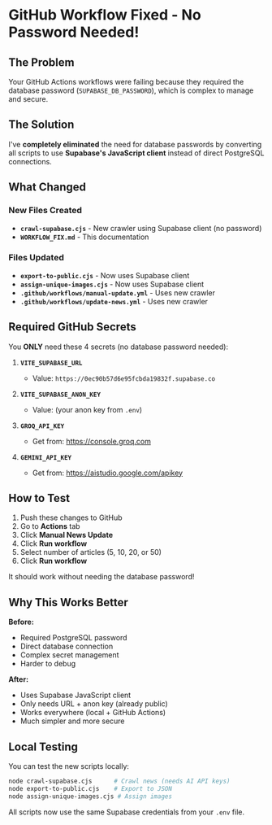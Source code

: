 # GitHub Workflow Fixed - No Password Needed!

## The Problem
Your GitHub Actions workflows were failing because they required the database password (`SUPABASE_DB_PASSWORD`), which is complex to manage and secure.

## The Solution
I've **completely eliminated** the need for database passwords by converting all scripts to use **Supabase's JavaScript client** instead of direct PostgreSQL connections.

## What Changed

### New Files Created
- **`crawl-supabase.cjs`** - New crawler using Supabase client (no password)
- **`WORKFLOW_FIX.md`** - This documentation

### Files Updated
- **`export-to-public.cjs`** - Now uses Supabase client
- **`assign-unique-images.cjs`** - Now uses Supabase client
- **`.github/workflows/manual-update.yml`** - Uses new crawler
- **`.github/workflows/update-news.yml`** - Uses new crawler

## Required GitHub Secrets

You **ONLY** need these 4 secrets (no database password needed):

1. **`VITE_SUPABASE_URL`**
   - Value: `https://0ec90b57d6e95fcbda19832f.supabase.co`

2. **`VITE_SUPABASE_ANON_KEY`**
   - Value: (your anon key from `.env`)

3. **`GROQ_API_KEY`**
   - Get from: https://console.groq.com

4. **`GEMINI_API_KEY`**
   - Get from: https://aistudio.google.com/apikey

## How to Test

1. Push these changes to GitHub
2. Go to **Actions** tab
3. Click **Manual News Update**
4. Click **Run workflow**
5. Select number of articles (5, 10, 20, or 50)
6. Click **Run workflow**

It should work without needing the database password!

## Why This Works Better

**Before:**
- Required PostgreSQL password
- Direct database connection
- Complex secret management
- Harder to debug

**After:**
- Uses Supabase JavaScript client
- Only needs URL + anon key (already public)
- Works everywhere (local + GitHub Actions)
- Much simpler and more secure

## Local Testing

You can test the new scripts locally:

```bash
node crawl-supabase.cjs      # Crawl news (needs AI API keys)
node export-to-public.cjs    # Export to JSON
node assign-unique-images.cjs # Assign images
```

All scripts now use the same Supabase credentials from your `.env` file.
